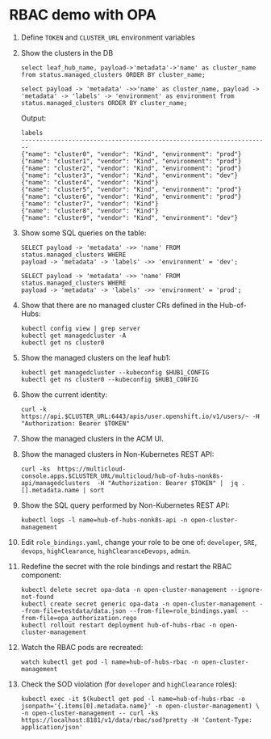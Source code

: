 # RBAC demo with OPA

1.  Define `TOKEN` and `CLUSTER_URL` environment variables

1.  Show the clusters in the DB

    ```
    select leaf_hub_name, payload->'metadata'->'name' as cluster_name from status.managed_clusters ORDER BY cluster_name;
    ```
    
    ```
    select payload -> 'metadata' ->>'name' as cluster_name, payload -> 'metadata' -> 'labels' -> 'environment' as environment from status.managed_clusters ORDER BY cluster_name;
    ```

    Output:

    ```
    labels
    ---------------------------------------------------------------------
    {"name": "cluster0", "vendor": "Kind", "environment": "prod"}
    {"name": "cluster1", "vendor": "Kind", "environment": "prod"}
    {"name": "cluster2", "vendor": "Kind", "environment": "prod"}
    {"name": "cluster3", "vendor": "Kind", "environment": "dev"}
    {"name": "cluster4", "vendor": "Kind"}
    {"name": "cluster5", "vendor": "Kind", "environment": "prod"}
    {"name": "cluster6", "vendor": "Kind", "environment": "prod"}
    {"name": "cluster7", "vendor": "Kind"}
    {"name": "cluster8", "vendor": "Kind"}
    {"name": "cluster9", "vendor": "Kind", "environment": "dev"}
    ```

1.  Show some SQL queries on the table:

    ```
    SELECT payload -> 'metadata' ->> 'name' FROM status.managed_clusters WHERE
    payload -> 'metadata' -> 'labels' ->> 'environment' = 'dev';
    ```

    ```
    SELECT payload -> 'metadata' ->> 'name' FROM status.managed_clusters WHERE
    payload -> 'metadata' -> 'labels' ->> 'environment' = 'prod';
    ```

1.  Show that there are no managed cluster CRs defined in the Hub-of-Hubs:

    ```
    kubectl config view | grep server
    kubectl get managedcluster -A
    kubectl get ns cluster0
    ```
1.  Show the managed clusters on the leaf hub1:

    ```
    kubectl get managedcluster --kubeconfig $HUB1_CONFIG 
    kubectl get ns cluster0 --kubeconfig $HUB1_CONFIG 
    ```
    
3.  Show the current identity:

    ```
    curl -k https://api.$CLUSTER_URL:6443/apis/user.openshift.io/v1/users/~ -H "Authorization: Bearer $TOKEN"
    ```

1.  Show the managed clusters in the ACM UI.

1.  Show the managed clusters in Non-Kubernetes REST API:

    ```
    curl -ks  https://multicloud-console.apps.$CLUSTER_URL/multicloud/hub-of-hubs-nonk8s-api/managedclusters  -H "Authorization: Bearer $TOKEN" |  jq .[].metadata.name | sort
    ```

1.  Show the SQL query performed by Non-Kubernetes REST API:

    ```
    kubectl logs -l name=hub-of-hubs-nonk8s-api -n open-cluster-management
    ```
    
3.  Edit `role_bindings.yaml`, change your role to be one of: `developer`, `SRE`, `devops`, `highClearance`,
    `highClearanceDevops`, `admin`.

1.  Redefine the secret with the role bindings and restart the RBAC component:

    ```
    kubectl delete secret opa-data -n open-cluster-management --ignore-not-found
    kubectl create secret generic opa-data -n open-cluster-management --from-file=testdata/data.json --from-file=role_bindings.yaml --from-file=opa_authorization.rego
    kubectl rollout restart deployment hub-of-hubs-rbac -n open-cluster-management
    ```

1.  Watch the RBAC pods are recreated:

    ```
    watch kubectl get pod -l name=hub-of-hubs-rbac -n open-cluster-management
    ```
    
3.  Check the SOD violation (for `developer` and `highClearance` roles):

    ```
    kubectl exec -it $(kubectl get pod -l name=hub-of-hubs-rbac -o jsonpath='{.items[0].metadata.name}' -n open-cluster-management) \
    -n open-cluster-management -- curl -ks https://localhost:8181/v1/data/rbac/sod?pretty -H 'Content-Type: application/json'
    ```
